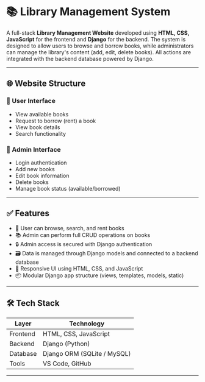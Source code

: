 # 📚 Library Management System

A full-stack **Library Management Website** developed using **HTML, CSS, JavaScript** for the frontend and **Django** for the backend. The system is designed to allow users to browse and borrow books, while administrators can manage the library's content (add, edit, delete books). All actions are integrated with the backend database powered by Django.

---

## 🌐 Website Structure

### 👤 User Interface
- View available books
- Request to borrow (rent) a book
- View book details
- Search functionality

### 🔐 Admin Interface
- Login authentication
- Add new books
- Edit book information
- Delete books
- Manage book status (available/borrowed)

---

## ✅ Features

- 📘 User can browse, search, and rent books
- 📚 Admin can perform full CRUD operations on books
- 🔒 Admin access is secured with Django authentication
- 🗃️ Data is managed through Django models and connected to a backend database
- 🎨 Responsive UI using HTML, CSS, and JavaScript
- 📦 Modular Django app structure (views, templates, models, static)

---

## 🛠️ Tech Stack

| Layer      | Technology                  |
|------------|------------------------------|
| Frontend   | HTML, CSS, JavaScript        |
| Backend    | Django (Python)              |
| Database   | Django ORM (SQLite / MySQL)  |
| Tools      | VS Code, GitHub              |

---
